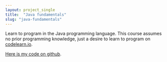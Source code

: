 ```yaml
---
layout: project_single
title:  "Java fundamentals"
slug: "java-fundamentals"
---
```

Learn to program in the Java programming language.
This course assumes no prior programming knowledge, just a desire to learn to program on [codelearn.io](https://codelearn.io/certification/y2e3nwq5).  

[Here is my code on github](https://github.com/vegetaz/JavaFundamentalsCodeLearnIO).
